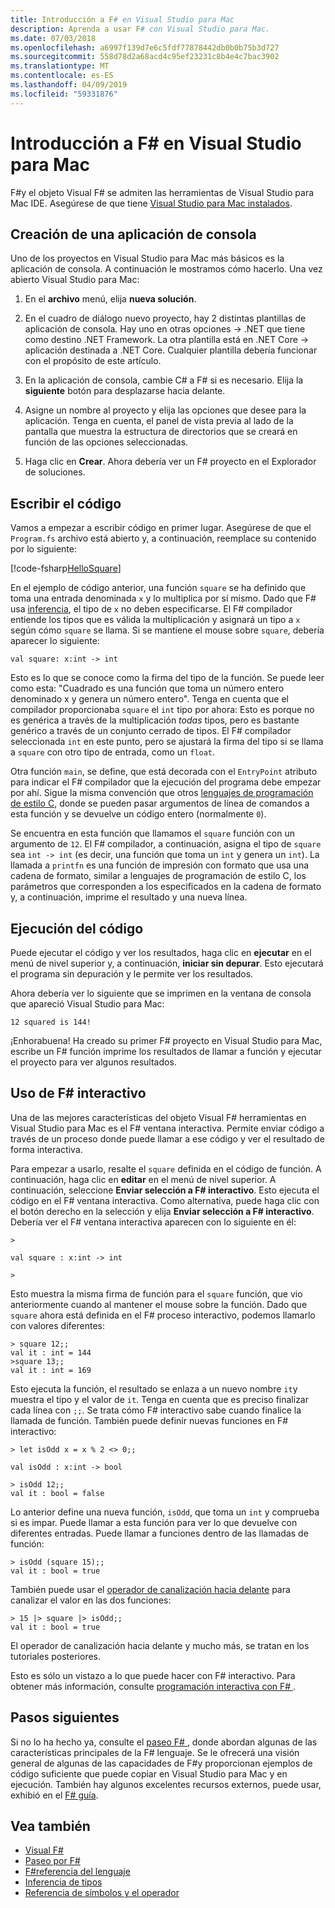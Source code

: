 ```yaml
---
title: Introducción a F# en Visual Studio para Mac
description: Aprenda a usar F# con Visual Studio para Mac.
ms.date: 07/03/2018
ms.openlocfilehash: a6997f139d7e6c5fdf77878442db0b0b75b3d727
ms.sourcegitcommit: 558d78d2a68acd4c95ef23231c8b4e4c7bac3902
ms.translationtype: MT
ms.contentlocale: es-ES
ms.lasthandoff: 04/09/2019
ms.locfileid: "59331876"
---
```

# <a name="get-started-with-f-in-visual-studio-for-mac"></a>Introducción a F# en Visual Studio para Mac

F#y el objeto Visual F# se admiten las herramientas de Visual Studio para Mac IDE. Asegúrese de que tiene [Visual Studio para Mac instalados](install-fsharp.md#install-f-with-visual-studio-for-mac).

## <a name="creating-a-console-application"></a>Creación de una aplicación de consola

Uno de los proyectos en Visual Studio para Mac más básicos es la aplicación de consola.  A continuación le mostramos cómo hacerlo.  Una vez abierto Visual Studio para Mac:

1. En el **archivo** menú, elija **nueva solución**.

2. En el cuadro de diálogo nuevo proyecto, hay 2 distintas plantillas de aplicación de consola.  Hay uno en otras opciones -> .NET que tiene como destino .NET Framework.  La otra plantilla está en .NET Core -> aplicación destinada a .NET Core.  Cualquier plantilla debería funcionar con el propósito de este artículo.

3. En la aplicación de consola, cambie C# a F# si es necesario.  Elija la **siguiente** botón para desplazarse hacia delante.  

4. Asigne un nombre al proyecto y elija las opciones que desee para la aplicación.  Tenga en cuenta, el panel de vista previa al lado de la pantalla que muestra la estructura de directorios que se creará en función de las opciones seleccionadas.  

5. Haga clic en **Crear**.  Ahora debería ver un F# proyecto en el Explorador de soluciones.

## <a name="writing-your-code"></a>Escribir el código

Vamos a empezar a escribir código en primer lugar.  Asegúrese de que el `Program.fs` archivo está abierto y, a continuación, reemplace su contenido por lo siguiente:

[!code-fsharp[HelloSquare](../../../samples/snippets/fsharp/getting-started/hello-square.fs)]

En el ejemplo de código anterior, una función `square` se ha definido que toma una entrada denominada `x` y lo multiplica por sí mismo.  Dado que F# usa [inferencia](../language-reference/type-inference.md), el tipo de `x` no deben especificarse.  El F# compilador entiende los tipos que es válida la multiplicación y asignará un tipo a `x` según cómo `square` se llama.  Si se mantiene el mouse sobre `square`, debería aparecer lo siguiente:

```
val square: x:int -> int
```

Esto es lo que se conoce como la firma del tipo de la función.  Se puede leer como esta: "Cuadrado es una función que toma un número entero denominado x y genera un número entero".  Tenga en cuenta que el compilador proporcionaba `square` el `int` tipo por ahora: Esto es porque no es genérica a través de la multiplicación *todas* tipos, pero es bastante genérico a través de un conjunto cerrado de tipos.  El F# compilador seleccionada `int` en este punto, pero se ajustará la firma del tipo si se llama a `square` con otro tipo de entrada, como un `float`.

Otra función `main`, se define, que está decorada con el `EntryPoint` atributo para indicar el F# compilador que la ejecución del programa debe empezar por ahí.  Sigue la misma convención que otros [lenguajes de programación de estilo C](https://en.wikipedia.org/wiki/Entry_point#C_and_C.2B.2B), donde se pueden pasar argumentos de línea de comandos a esta función y se devuelve un código entero (normalmente `0`).

Se encuentra en esta función que llamamos el `square` función con un argumento de `12`.  El F# compilador, a continuación, asigna el tipo de `square` sea `int -> int` (es decir, una función que toma un `int` y genera un `int`).  La llamada a `printfn` es una función de impresión con formato que usa una cadena de formato, similar a lenguajes de programación de estilo C, los parámetros que corresponden a los especificados en la cadena de formato y, a continuación, imprime el resultado y una nueva línea.

## <a name="running-your-code"></a>Ejecución del código

Puede ejecutar el código y ver los resultados, haga clic en **ejecutar** en el menú de nivel superior y, a continuación, **iniciar sin depurar**.  Esto ejecutará el programa sin depuración y le permite ver los resultados.

Ahora debería ver lo siguiente que se imprimen en la ventana de consola que apareció Visual Studio para Mac:

```
12 squared is 144!
```

¡Enhorabuena!  Ha creado su primer F# proyecto en Visual Studio para Mac, escribe un F# función imprime los resultados de llamar a función y ejecutar el proyecto para ver algunos resultados.

## <a name="using-f-interactive"></a>Uso de F# interactivo

Una de las mejores características del objeto Visual F# herramientas en Visual Studio para Mac es el F# ventana interactiva.  Permite enviar código a través de un proceso donde puede llamar a ese código y ver el resultado de forma interactiva.

Para empezar a usarlo, resalte el `square` definida en el código de función.  A continuación, haga clic en **editar** en el menú de nivel superior.  A continuación, seleccione **Enviar selección a F# interactivo**.  Esto ejecuta el código en el F# ventana interactiva.  Como alternativa, puede haga clic con el botón derecho en la selección y elija **Enviar selección a F# interactivo**.  Debería ver el F# ventana interactiva aparecen con lo siguiente en él:

```
>

val square : x:int -> int

>
```

Esto muestra la misma firma de función para el `square` función, que vio anteriormente cuando al mantener el mouse sobre la función.  Dado que `square` ahora está definida en el F# proceso interactivo, podemos llamarlo con valores diferentes:

```
> square 12;;
val it : int = 144
>square 13;;
val it : int = 169
```

Esto ejecuta la función, el resultado se enlaza a un nuevo nombre `it`y muestra el tipo y el valor de `it`.  Tenga en cuenta que es preciso finalizar cada línea con `;;`.  Se trata cómo F# interactivo sabe cuando finalice la llamada de función.  También puede definir nuevas funciones en F# interactivo:

```
> let isOdd x = x % 2 <> 0;;

val isOdd : x:int -> bool

> isOdd 12;;
val it : bool = false
```

Lo anterior define una nueva función, `isOdd`, que toma un `int` y comprueba si es impar.  Puede llamar a esta función para ver lo que devuelve con diferentes entradas.  Puede llamar a funciones dentro de las llamadas de función:

```
> isOdd (square 15);;
val it : bool = true
```

También puede usar el [operador de canalización hacia delante](../language-reference/symbol-and-operator-reference/index.md) para canalizar el valor en las dos funciones:

```
> 15 |> square |> isOdd;;
val it : bool = true
```

El operador de canalización hacia delante y mucho más, se tratan en los tutoriales posteriores.

Esto es sólo un vistazo a lo que puede hacer con F# interactivo.  Para obtener más información, consulte [programación interactiva con F# ](../tutorials/fsharp-interactive/index.md).

## <a name="next-steps"></a>Pasos siguientes

Si no lo ha hecho ya, consulte el [paseo F# ](../tour.md), donde abordan algunas de las características principales de la F# lenguaje.  Se le ofrecerá una visión general de algunas de las capacidades de F#y proporcionan ejemplos de código suficiente que puede copiar en Visual Studio para Mac y en ejecución.  También hay algunos excelentes recursos externos, puede usar, exhibió en el [ F# guía](../index.md).

## <a name="see-also"></a>Vea también

- [Visual F#](../index.md)
- [Paseo por F#](../tour.md)
- [F#referencia del lenguaje](../language-reference/index.md)
- [Inferencia de tipos](../language-reference/type-inference.md)
- [Referencia de símbolos y el operador](../language-reference/symbol-and-operator-reference/index.md)
